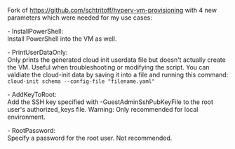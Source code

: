 Fork of https://github.com/schtritoff/hyperv-vm-provisioning with 4 new parameters which were needed for my use cases:

\- InstallPowerShell:\
      Install PowerShell into the VM as well.
  
\- PrintUserDataOnly:\
      Only prints the generated cloud init userdata file but doesn't actually create the VM.
      Useful when troubleshooting or modifying the script.
      You can valdiate the cloud-init data by saving it into a file and running this command:
      ```
          cloud-init schema --config-file "filename.yaml"
      ```
  
\- AddKeyToRoot:\
      Add the SSH key specified with -GuestAdminSshPubKeyFile to the root user's authorized_keys file.
      Warning: Only recommended for local environment.
  
\- RootPassword:\
      Specify a password for the root user. Not recommended.
